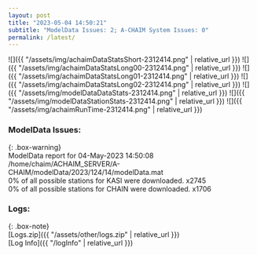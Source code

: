 ```yaml
---
layout: post
title: "2023-05-04 14:50:21"
subtitle: "ModelData Issues: 2; A-CHAIM System Issues: 0"
permalink: /latest/
---
```


![]({{ "/assets/img/achaimDataStatsShort-2312414.png" | relative_url }})
![]({{ "/assets/img/achaimDataStatsLong00-2312414.png" | relative_url }})
![]({{ "/assets/img/achaimDataStatsLong01-2312414.png" | relative_url }})
![]({{ "/assets/img/achaimDataStatsLong02-2312414.png" | relative_url }})
![]({{ "/assets/img/modelDataDataStats-2312414.png" | relative_url }})
![]({{ "/assets/img/modelDataStationStats-2312414.png" | relative_url }})
![]({{ "/assets/img/achaimRunTime-2312414.png" | relative_url }})


### ModelData Issues:  
  
{: .box-warning}  
 ModelData report for 04-May-2023 14:50:08   
 /home/chaim/ACHAIM_SERVER/A-CHAIM/modelData/2023/124/14/modelData.mat   
 0% of all possible stations for KASI were downloaded. x2745   
 0% of all possible stations for CHAIN were downloaded. x1706   
  


### Logs:  
  
{: .box-note}  
[Logs.zip]({{ "/assets/other/logs.zip" | relative_url }})  
[Log Info]({{ "/logInfo" | relative_url }})  
